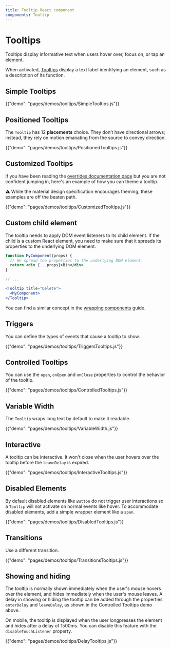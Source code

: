 ```yaml
---
title: Tooltip React component
components: Tooltip
---
```

# Tooltips

<p class="description">Tooltips display informative text when users hover over, focus on, or tap an element.</p>

When activated, [Tooltips](https://material.io/design/components/tooltips.html) display a text label identifying an element, such as a description of its function.

## Simple Tooltips

{{"demo": "pages/demos/tooltips/SimpleTooltips.js"}}

## Positioned Tooltips

The `Tooltip` has 12 **placements** choice. They don’t have directional arrows; instead, they rely on motion emanating from the source to convey direction.

{{"demo": "pages/demos/tooltips/PositionedTooltips.js"}}

## Customized Tooltips

If you have been reading the [overrides documentation page](/customization/overrides/) but you are not confident jumping in, here's an example of how you can theme a tooltip.

⚠️ While the material design specification encourages theming, these examples are off the beaten path.

{{"demo": "pages/demos/tooltips/CustomizedTooltips.js"}}

## Custom child element

The tooltip needs to apply DOM event listeners to its child element. If the child is a custom React element, you need to make sure that it spreads its properties to the underlying DOM element.

```jsx
function MyComponent(props) {
  // We spread the properties to the underlying DOM element.
  return <div {...props}>Bin</div>
}

// ...

<Tooltip title="Delete">
  <MyComponent>
</Tooltip>
```

You can find a similar concept in the [wrapping components](/guides/composition/#wrapping-components) guide.

## Triggers

You can define the types of events that cause a tooltip to show.

{{"demo": "pages/demos/tooltips/TriggersTooltips.js"}}

## Controlled Tooltips

You can use the `open`, `onOpen` and `onClose` properties to control the behavior of the tooltip.

{{"demo": "pages/demos/tooltips/ControlledTooltips.js"}}

## Variable Width

The `Tooltip` wraps long text by default to make it readable.

{{"demo": "pages/demos/tooltips/VariableWidth.js"}}

## Interactive

A tooltip can be interactive. It won't close when the user hovers over the tooltip before the `leaveDelay` is expired.

{{"demo": "pages/demos/tooltips/InteractiveTooltips.js"}}

## Disabled Elements

By default disabled elements like `Button` do not trigger user interactions so a `Tooltip` will not activate on normal events like hover. To accommodate disabled elements, add a simple wrapper element like a `span`.

{{"demo": "pages/demos/tooltips/DisabledTooltips.js"}}

## Transitions

Use a different transition.

{{"demo": "pages/demos/tooltips/TransitionsTooltips.js"}}

## Showing and hiding

The tooltip is normally shown immediately when the user's mouse hovers over the element, and hides immediately when the user's mouse leaves. A delay in showing or hiding the tooltip can be added through the properties `enterDelay` and `leaveDelay`, as shown in the Controlled Tooltips demo above.

On mobile, the tooltip is displayed when the user longpresses the element and hides after a delay of 1500ms. You can disable this feature with the `disableTouchListener` property.

{{"demo": "pages/demos/tooltips/DelayTooltips.js"}}